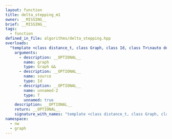 ```yaml
---
layout: function
title: delta_stepping_m1
owner: __MISSING__
brief: __MISSING__
tags:
  - function
defined_in_file: algorithms/delta_stepping.hpp
overloads:
  "template <class distance_t, class Graph, class Id, class T>\nauto delta_stepping_m1(Graph &&, Id, T)":
    arguments:
      - description: __OPTIONAL__
        name: graph
        type: Graph &&
      - description: __OPTIONAL__
        name: source
        type: Id
      - description: __OPTIONAL__
        name: unnamed-2
        type: T
        unnamed: true
    description: __OPTIONAL__
    return: __OPTIONAL__
    signature_with_names: "template <class distance_t, class Graph, class Id, class T>\nauto delta_stepping_m1(Graph && graph, Id source, T)"
namespace:
  - nw
  - graph
---
```

